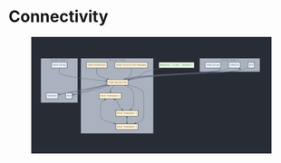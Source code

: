 # Connectivity

<figure><img src="../../../.gitbook/assets/image (2) (2).png" alt=""><figcaption></figcaption></figure>
